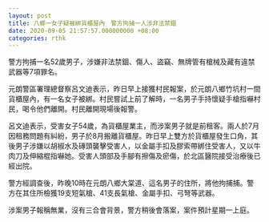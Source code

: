 ```yaml
---
layout: post
title: 八鄉一女子疑被綁貨櫃屋內　警方拘捕一人涉非法禁錮
date: 2020-09-05 21:57:57.000000000 +08:00
categories: rthk
---
```


警方拘捕一名52歲男子，涉嫌非法禁錮、傷人、盜竊、無牌管有槍械及藏有違禁武器等7項罪名。

元朗警區署理總督察呂文迪表示，昨日早上接獲村民報案，於元朗八鄉竹坑村一間貨櫃屋內，有一名女子被綁。村民嘗試上前了解時，一名男子手持懷疑手槍指嚇村民，喝令他們離開。村民離開現場後報警。

呂文迪表示，受害女子54歲，為貨櫃屋業主，而涉案男子就是前租客。兩人於7月因租務問題有糾紛，男子於8月搬離貨櫃屋。昨日早上雙方於貨櫃屋發生口角，其後男子涉嫌以胡椒水及磚頭襲擊受害人，以金屬手扣及膠索帶綁住受害人，又以牛肉刀及伸縮棍指嚇她。受害人頭部及手腳有擦傷及瘀傷，於北區醫院接受治療後已經出院。

警方經調查後，昨晚10時在元朗八鄉大棠道、這名男子的住所，將他拘捕捕。警方在其住所檢獲19支短氣槍、41支長氣槍、金屬手扣、弓弩等武器。

涉案男子報稱無業，沒有三合會背景，警方稍後會落案，案件預計星期一上庭。
